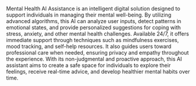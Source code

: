 Mental Health AI Assistance is an intelligent digital solution designed to support individuals in managing their mental well-being. By utilizing advanced algorithms, this AI can analyze user inputs, detect patterns in emotional states, and provide personalized suggestions for coping with stress, anxiety, and other mental health challenges. Available 24/7, it offers immediate support through techniques such as mindfulness exercises, mood tracking, and self-help resources. It also guides users toward professional care when needed, ensuring privacy and empathy throughout the experience. With its non-judgmental and proactive approach, this AI assistant aims to create a safe space for individuals to explore their feelings, receive real-time advice, and develop healthier mental habits over time.
